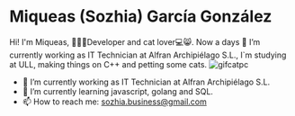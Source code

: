 # Miqueas (Sozhia) García González

Hi! I'm Miqueas, 🏄🏻🌴Developer and cat lover💻😸. Now a days 🔭 I’m currently working as IT Technician at Alfran Archipiélago S.L., I`m studying at ULL, making things on C++ and petting some cats.
![gifcatpc](https://i.giphy.com/media/3o6vY7kb1ySy3G2i08/giphy.webp)

- 🔭 I’m currently working as IT Technician at Alfran Archipiélago S.L.
- 🌱 I’m currently learning javascript, golang and SQL.
- 📫 How to reach me: sozhia.business@gmail.com

<!--
**Sozhia/Sozhia** is a ✨ _special_ ✨ repository because its `README.md` (this file) appears on your GitHub profile.

Here are some ideas to get you started:

- 🔭 I’m currently working on ...
- 🌱 I’m currently learning ...
- 👯 I’m looking to collaborate on ...
- 🤔 I’m looking for help with ...
- 💬 Ask me about ...
- 📫 How to reach me: ...
- 😄 Pronouns: ...
- ⚡ Fun fact: ...
-->
